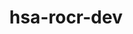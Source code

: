---
title: "hsa-rocr-dev"
layout: cache
categories: [package, develop-2025-02-02]
meta: {"versions": ["6.1.2", "6.3.1"], "compilers": ["gcc@=11.4.0", "gcc@=13.2.0"], "oss": ["ubuntu22.04", "ubuntu24.04"], "platforms": ["linux"], "targets": ["x86_64_v3"], "stacks": ["e4s", "ml-linux-x86_64-rocm", "root"], "num_specs": 5, "num_specs_by_stack": {"root": 5, "e4s": 4, "ml-linux-x86_64-rocm": 1}}
spec_details: [{"hash": "evysgzftrcqrqbifca3ci7ydx63vxrfc", "compiler": "gcc@=11.4.0", "versions": ["6.3.1"], "os": "ubuntu22.04", "platform": "linux", "target": "x86_64_v3", "variants": ["~asan", "build_system=cmake", "build_type=Release", "generator=make", "+image", "~ipo", "+shared"], "stacks": ["root", "e4s"], "size": "-", "tarball": "https://binaries.spack.io/develop-2025-02-02/build_cache/linux-ubuntu22.04-x86_64_v3/gcc-11.4.0/hsa-rocr-dev-6.3.1/linux-ubuntu22.04-x86_64_v3-gcc-11.4.0-hsa-rocr-dev-6.3.1-evysgzftrcqrqbifca3ci7ydx63vxrfc.spack"}, {"hash": "ufnfgswkdbjq3cxawehmk42a76dddltq", "compiler": "gcc@=11.4.0", "versions": ["6.3.1"], "os": "ubuntu22.04", "platform": "linux", "target": "x86_64_v3", "variants": ["~asan", "build_system=cmake", "build_type=Release", "generator=make", "+image", "~ipo", "+shared"], "stacks": ["root", "e4s"], "size": "-", "tarball": "https://binaries.spack.io/develop-2025-02-02/build_cache/linux-ubuntu22.04-x86_64_v3/gcc-11.4.0/hsa-rocr-dev-6.3.1/linux-ubuntu22.04-x86_64_v3-gcc-11.4.0-hsa-rocr-dev-6.3.1-ufnfgswkdbjq3cxawehmk42a76dddltq.spack"}, {"hash": "ebx4ie4wakqxdjw7w6fdnjk2p3odmkfz", "compiler": "gcc@=11.4.0", "versions": ["6.3.1"], "os": "ubuntu22.04", "platform": "linux", "target": "x86_64_v3", "variants": ["~asan", "build_system=cmake", "build_type=Release", "generator=make", "+image", "~ipo", "+shared"], "stacks": ["root", "e4s"], "size": "-", "tarball": "https://binaries.spack.io/develop-2025-02-02/build_cache/linux-ubuntu22.04-x86_64_v3/gcc-11.4.0/hsa-rocr-dev-6.3.1/linux-ubuntu22.04-x86_64_v3-gcc-11.4.0-hsa-rocr-dev-6.3.1-ebx4ie4wakqxdjw7w6fdnjk2p3odmkfz.spack"}, {"hash": "ptydztzzwyk6e7pewo5wg4cpdd245piv", "compiler": "gcc@=11.4.0", "versions": ["6.3.1"], "os": "ubuntu22.04", "platform": "linux", "target": "x86_64_v3", "variants": ["~asan", "build_system=cmake", "build_type=Release", "generator=make", "+image", "~ipo", "+shared"], "stacks": ["root", "e4s"], "size": "-", "tarball": "https://binaries.spack.io/develop-2025-02-02/build_cache/linux-ubuntu22.04-x86_64_v3/gcc-11.4.0/hsa-rocr-dev-6.3.1/linux-ubuntu22.04-x86_64_v3-gcc-11.4.0-hsa-rocr-dev-6.3.1-ptydztzzwyk6e7pewo5wg4cpdd245piv.spack"}, {"hash": "6pgjifbt5d7bhd3lkqv7zjew3fmkzyh7", "compiler": "gcc@=13.2.0", "versions": ["6.1.2"], "os": "ubuntu24.04", "platform": "linux", "target": "x86_64_v3", "variants": ["~asan", "build_system=cmake", "build_type=Release", "generator=make", "+image", "~ipo", "+shared"], "stacks": ["root", "ml-linux-x86_64-rocm"], "size": "-", "tarball": "https://binaries.spack.io/develop-2025-02-02/build_cache/linux-ubuntu24.04-x86_64_v3/gcc-13.2.0/hsa-rocr-dev-6.1.2/linux-ubuntu24.04-x86_64_v3-gcc-13.2.0-hsa-rocr-dev-6.1.2-6pgjifbt5d7bhd3lkqv7zjew3fmkzyh7.spack"}]
---